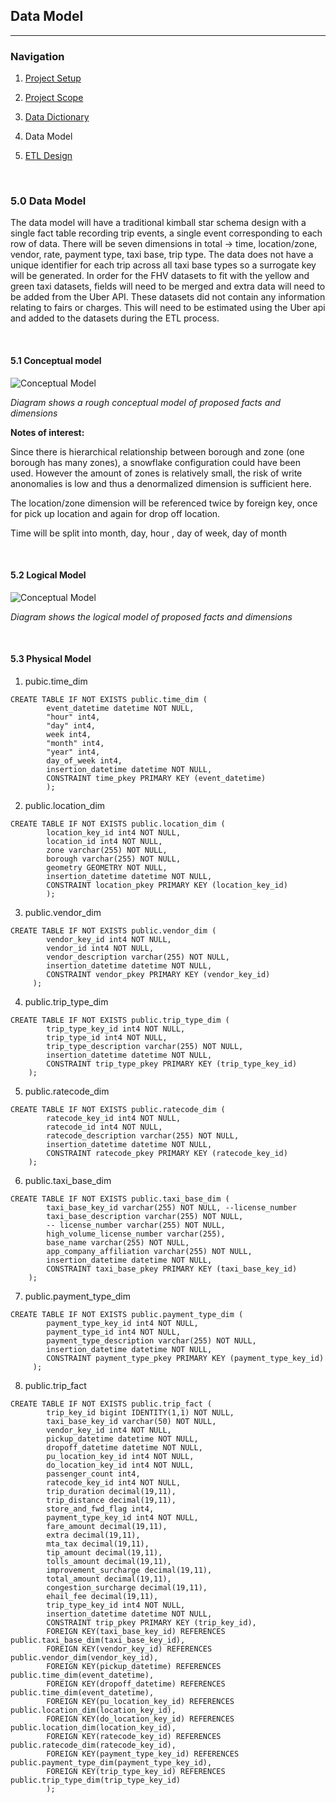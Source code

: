## Data Model

-----------------------

### Navigation

1. [Project Setup](../README.md)

2. [Project Scope](ProjectScope.md) 

3. [Data Dictionary](DataDictionary.md)

4. Data Model

5. [ETL Design](ETLDesign.md) 

<br>

### 5.0 Data Model

<p>The data model will have a traditional kimball star schema design with a single fact table recording trip events, a single event corresponding to each row of data. There will be seven dimensions in total -> time, location/zone, vendor, rate, payment type, taxi base, trip type. The data does not have a unique identifier for each trip across all taxi base types so a surrogate key will be generated. In order for the FHV datasets to fit with the yellow and green taxi datasets, fields will need to be merged and extra data will need to be added from the Uber API. These datasets did not contain any information relating to fairs or charges. This will need to be estimated using the Uber api and added to the datasets during the ETL process.</p>

<br>

#### 5.1 Conceptual model

![Conceptual Model](../images/conceptual_model.png)

*Diagram shows a rough conceptual model of proposed facts and dimensions*


**Notes of interest:**

<p>Since there is hierarchical relationship between borough and zone (one borough has many zones), a snowflake configuration could have been used. However the amount of zones is relatively small, the risk of write anonomalies is low and thus a denormalized dimension is sufficient here.</p>

<p>The location/zone dimension will be referenced twice by foreign key, once for pick up location and again for drop off location.</p> 

<p>Time will be split into month, day, hour , day of week, day of month</p>

<br>

#### 5.2 Logical Model

![Conceptual Model](../images/logical_model.png)

*Diagram shows the logical model of proposed facts and dimensions*

<br>

#### 5.3 Physical Model


1. pubic.time_dim

```
CREATE TABLE IF NOT EXISTS public.time_dim (
        event_datetime datetime NOT NULL,
        "hour" int4,
        "day" int4,
        week int4,
        "month" int4,
        "year" int4,
        day_of_week int4,
        insertion_datetime datetime NOT NULL,
        CONSTRAINT time_pkey PRIMARY KEY (event_datetime)
        );  
```

2. public.location_dim

```
CREATE TABLE IF NOT EXISTS public.location_dim (
        location_key_id int4 NOT NULL,
        location_id int4 NOT NULL,
        zone varchar(255) NOT NULL,
        borough varchar(255) NOT NULL,
        geometry GEOMETRY NOT NULL,
        insertion_datetime datetime NOT NULL,
        CONSTRAINT location_pkey PRIMARY KEY (location_key_id)
        );
```

3. public.vendor_dim

```
CREATE TABLE IF NOT EXISTS public.vendor_dim (
        vendor_key_id int4 NOT NULL, 
        vendor_id int4 NOT NULL,
        vendor_description varchar(255) NOT NULL,
        insertion_datetime datetime NOT NULL,
        CONSTRAINT vendor_pkey PRIMARY KEY (vendor_key_id)
     );
```

4. public.trip_type_dim

```
CREATE TABLE IF NOT EXISTS public.trip_type_dim (
        trip_type_key_id int4 NOT NULL,
        trip_type_id int4 NOT NULL,
        trip_type_description varchar(255) NOT NULL,
        insertion_datetime datetime NOT NULL,
        CONSTRAINT trip_type_pkey PRIMARY KEY (trip_type_key_id)
    );
```

5. public.ratecode_dim

```
CREATE TABLE IF NOT EXISTS public.ratecode_dim (
        ratecode_key_id int4 NOT NULL,
        ratecode_id int4 NOT NULL,
        ratecode_description varchar(255) NOT NULL,
        insertion_datetime datetime NOT NULL,
        CONSTRAINT ratecode_pkey PRIMARY KEY (ratecode_key_id)
    );
```

6. public.taxi_base_dim

```
CREATE TABLE IF NOT EXISTS public.taxi_base_dim (
        taxi_base_key_id varchar(255) NOT NULL, --license_number
        taxi_base_description varchar(255) NOT NULL,
        -- license_number varchar(255) NOT NULL,
        high_volume_license_number varchar(255),
        base_name varchar(255) NOT NULL,
        app_company_affiliation varchar(255) NOT NULL,
        insertion_datetime datetime NOT NULL,
        CONSTRAINT taxi_base_pkey PRIMARY KEY (taxi_base_key_id)
    );
```

7. public.payment_type_dim

```
CREATE TABLE IF NOT EXISTS public.payment_type_dim (
        payment_type_key_id int4 NOT NULL,
        payment_type_id int4 NOT NULL,
        payment_type_description varchar(255) NOT NULL,
        insertion_datetime datetime NOT NULL,
        CONSTRAINT payment_type_pkey PRIMARY KEY (payment_type_key_id)
     );
```

8. public.trip_fact

```
CREATE TABLE IF NOT EXISTS public.trip_fact (
        trip_key_id bigint IDENTITY(1,1) NOT NULL,
        taxi_base_key_id varchar(50) NOT NULL,
        vendor_key_id int4 NOT NULL,
        pickup_datetime datetime NOT NULL,
        dropoff_datetime datetime NOT NULL,
        pu_location_key_id int4 NOT NULL,
        do_location_key_id int4 NOT NULL,
        passenger_count int4,
        ratecode_key_id int4 NOT NULL,
        trip_duration decimal(19,11),
        trip_distance decimal(19,11),
        store_and_fwd_flag int4,
        payment_type_key_id int4 NOT NULL,
        fare_amount decimal(19,11),
        extra decimal(19,11),
        mta_tax decimal(19,11),
        tip_amount decimal(19,11),
        tolls_amount decimal(19,11),
        improvement_surcharge decimal(19,11),
        total_amount decimal(19,11),
        congestion_surcharge decimal(19,11),
        ehail_fee decimal(19,11),
        trip_type_key_id int4 NOT NULL,
        insertion_datetime datetime NOT NULL,
        CONSTRAINT trip_pkey PRIMARY KEY (trip_key_id),
        FOREIGN KEY(taxi_base_key_id) REFERENCES public.taxi_base_dim(taxi_base_key_id),
        FOREIGN KEY(vendor_key_id) REFERENCES public.vendor_dim(vendor_key_id),
        FOREIGN KEY(pickup_datetime) REFERENCES public.time_dim(event_datetime),
        FOREIGN KEY(dropoff_datetime) REFERENCES public.time_dim(event_datetime),
        FOREIGN KEY(pu_location_key_id) REFERENCES public.location_dim(location_key_id),
        FOREIGN KEY(do_location_key_id) REFERENCES public.location_dim(location_key_id),
        FOREIGN KEY(ratecode_key_id) REFERENCES public.ratecode_dim(ratecode_key_id),
        FOREIGN KEY(payment_type_key_id) REFERENCES public.payment_type_dim(payment_type_key_id),
        FOREIGN KEY(trip_type_key_id) REFERENCES public.trip_type_dim(trip_type_key_id)
        );
```